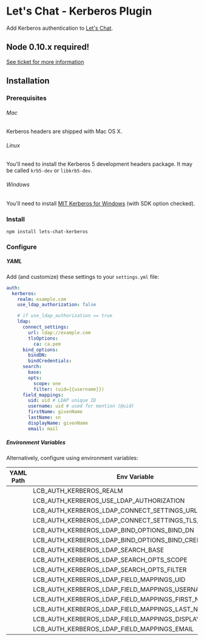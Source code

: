 # Let's Chat - Kerberos Plugin

Add Kerberos authentication to [Let's Chat](http://sdelements.github.io/lets-chat/).

## Node 0.10.x required!
[See ticket for more information](https://github.com/sdelements/lets-chat-kerberos/issues/1)

## Installation

### Prerequisites

###### Mac
Kerberos headers are shipped with Mac OS X.

###### Linux
You'll need to install the Kerberos 5 development headers package. It may be called ```krb5-dev``` or ```libkrb5-dev```.

###### Windows
You'll need to install [MIT Kerberos for Windows](http://web.mit.edu/kerberos/dist/#kfw-4.0) (with SDK option checked).

### Install

```
npm install lets-chat-kerberos
```

### Configure

##### YAML

Add (and customize) these settings to your ```settings.yml``` file:

```yml
auth:
  kerberos:
    realm: example.com
    use_ldap_authorization: false

    # if use_ldap_authorization == true
    ldap:
      connect_settings:
        url: ldap://example.com
        tlsOptions:
          ca: ca.pem
      bind_options:
        bindDN:
        bindCredentials:
      search:
        base:
        opts:
          scope: one
          filter: (uid={{username}})
      field_mappings:
        uid: uid # LDAP unique ID
        username: uid # used for mention (@uid)
        firstName: givenName
        lastName: sn
        displayName: givenName
        email: mail
```

##### Environment Variables

Alternatively, configure using environment variables:

| YAML Path | Env Variable |
|-----------|--------------|
| | LCB_AUTH_KERBEROS_REALM |
| | LCB_AUTH_KERBEROS_USE_LDAP_AUTHORIZATION |
| | LCB_AUTH_KERBEROS_LDAP_CONNECT_SETTINGS_URL |
| | LCB_AUTH_KERBEROS_LDAP_CONNECT_SETTINGS_TLS_OPTIONS_CA |
| | LCB_AUTH_KERBEROS_LDAP_BIND_OPTIONS_BIND_DN |
| | LCB_AUTH_KERBEROS_LDAP_BIND_OPTIONS_BIND_CREDENTIALS |
| | LCB_AUTH_KERBEROS_LDAP_SEARCH_BASE |
| | LCB_AUTH_KERBEROS_LDAP_SEARCH_OPTS_SCOPE |
| | LCB_AUTH_KERBEROS_LDAP_SEARCH_OPTS_FILTER |
| | LCB_AUTH_KERBEROS_LDAP_FIELD_MAPPINGS_UID |
| | LCB_AUTH_KERBEROS_LDAP_FIELD_MAPPINGS_USERNAME |
| | LCB_AUTH_KERBEROS_LDAP_FIELD_MAPPINGS_FIRST_NAME |
| | LCB_AUTH_KERBEROS_LDAP_FIELD_MAPPINGS_LAST_NAME |
| | LCB_AUTH_KERBEROS_LDAP_FIELD_MAPPINGS_DISPLAY_NAME |
| | LCB_AUTH_KERBEROS_LDAP_FIELD_MAPPINGS_EMAIL |
